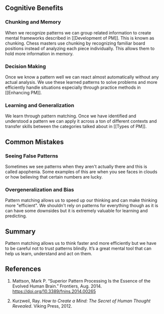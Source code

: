 ## Cognitive Benefits
### Chunking and Memory
When we recognize patterns we can group related information to create mental frameworks described in [[Development of PM]]. This is known as chunking. Chess masters use chunking by recognizing familiar board positions instead of analyzing each piece individually. This allows them to hold more information in memory.
### Decision Making
Once we know a pattern well we can react almost automatically without any actual analysis. We use these learned patterns to solve problems and more efficiently handle situations especially through practice methods in [[Enhancing PM]].
### Learning and Generalization
We learn through pattern matching. Once we have identified and understood a pattern we can apply it across a ton of different contexts and transfer skills between the categories talked about in [[Types of PM]].
## Common Mistakes
### Seeing False Patterns
Sometimes we see patterns when they aren't actually there and this is called apophenia. Some examples of this are when you see faces in clouds or how believing that certain numbers are lucky.
### Overgeneralization and Bias
Pattern matching allows us to speed up our thinking and can make thinking more "efficient". We shouldn't rely on patterns for everything though as it is can have some downsides but it is extremely valuable for learning and predicting.
## Summary
Pattern matching allows us to think faster and more efficiently but we have to be careful not to trust patterns blindly. It’s a great mental tool that can help us learn, understand and act on them.
## References
1. Mattson, Mark P. “Superior Pattern Processing Is the Essence of the Evolved Human Brain.” Frontiers, Aug. 2014. https://doi.org/10.3389/fnins.2014.00265

2. Kurzweil, Ray. _How to Create a Mind: The Secret of Human Thought Revealed_. Viking Press, 2012.
